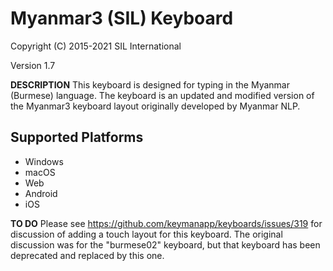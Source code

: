Myanmar3 (SIL) Keyboard
=====================

Copyright (C) 2015-2021 SIL International

Version 1.7

__DESCRIPTION__
This keyboard is designed for typing in the Myanmar (Burmese) language. The keyboard is an updated and modified version of the Myanmar3 keyboard layout originally developed by Myanmar NLP.


Supported Platforms
-------------------
 * Windows
 * macOS
 * Web
 * Android
 * iOS


__TO DO__
Please see https://github.com/keymanapp/keyboards/issues/319 for discussion of adding a touch layout for this keyboard.
The original discussion was for the "burmese02" keyboard, but that keyboard has been deprecated and replaced by this one.
